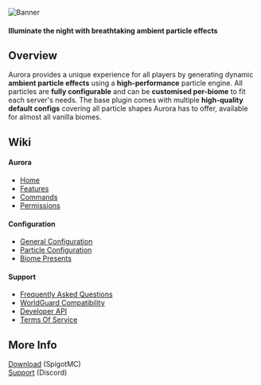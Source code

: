 ![Banner](https://imgur.com/yqujPbM.png)
#### Illuminate the night with breathtaking ambient particle effects

## Overview
Aurora provides a unique experience for all players by generating dynamic **ambient particle effects** using a **high-performance** particle engine. All particles are **fully configurable** and can be **customised per-biome** to fit each server's needs. The base plugin comes with multiple **high-quality default configs** covering all particle shapes Aurora has to offer, available for almost all vanilla biomes.

## Wiki
#### Aurora
- [Home](https://github.com/OpticFusion1/Aurora/wiki)
- [Features](https://github.com/OpticFusion1/Aurora/wiki/Features)
- [Commands](https://github.com/OpticFusion1/Aurora/wiki/Commands)
- [Permissions](https://github.com/OpticFusion1/Aurora/wiki/Permissions)

#### Configuration
- [General Configuration](https://github.com/OpticFusion1/Aurora/wiki/General-Configuration)
- [Particle Configuration](https://github.com/OpticFusion1/Aurora/wiki/Particle-Configuration)
- [Biome Presents](https://github.com/OpticFusion1/Aurora/wiki/Biome-Presents)

#### Support
- [Frequently Asked Questions](https://github.com/OpticFusion1/Aurora/wiki/Frequently-Asked-Questions)
- [WorldGuard Compatibility](https://github.com/OpticFusion1/Aurora/wiki/WorldGuard-Compatibility)
- [Developer API](https://github.com/OpticFusion1/Aurora/wiki/Developer-API)
- [Terms Of Service](https://github.com/OpticFusion1/Aurora/wiki/Terms-Of-Service)

## More Info
[Download](https://www.spigotmc.org/resources/%E2%98%84%EF%B8%8Faurora%E2%98%84%EF%B8%8F-ambient-particle-display-customisable-per-biome.89399/) (SpigotMC)<br>
[Support](https://discord.gg/jMEsq4zHVA) (Discord)
